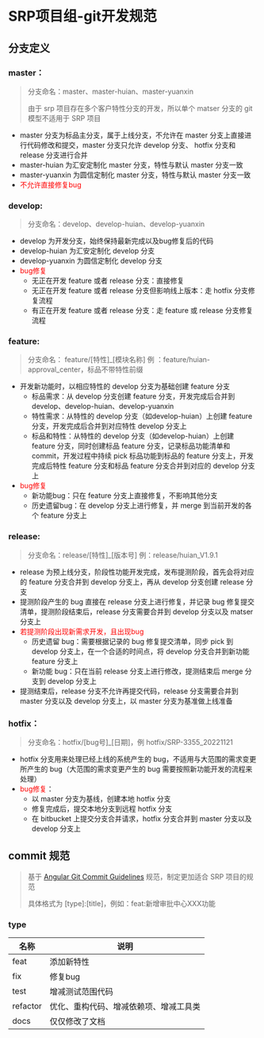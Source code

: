 # SRP项目组-git开发规范

## 分支定义

### master：

> 分支命名：master、master-huian、master-yuanxin 
>
> 由于 srp 项目存在多个客户特性分支的开发，所以单个 matser 分支的 git 模型不适用于 SRP 项目

* master 分支为标品主分支，属于上线分支，不允许在 master 分支上直接进行代码修改和提交，master 分支只允许 develop 分支、 hotfix 分支和 release 分支进行合并
* master-huian 为汇安定制化 master 分支，特性与默认 master 分支一致
* master-yuanxin 为圆信定制化 master 分支，特性与默认 master 分支一致
* <font color='red'>不允许直接修复bug</font>

### develop:

> 分支命名：develop、develop-huian、develop-yuanxin

* develop 为开发分支，始终保持最新完成以及bug修复后的代码
* develop-huian 为汇安定制化 develop 分支
* develop-yuanxin 为圆信定制化 develop 分支
* <font color='red'>bug修复</font>
  * 无正在开发 feature 或者 release 分支：直接修复
  * 无正在开发 feature 或者 release 分支但影响线上版本：走 hotfix 分支修复流程
  * 有正在开发 feature 或者 release 分支：走 feature 或 release 分支修复流程

### feature:

> 分支命名： feature/[特性]_[模块名称] 例 ：feature/huian-approval_center，标品不带特性前缀

* 开发新功能时，以相应特性的 develop 分支为基础创建 feature 分支
  * 标品需求：从 develop 分支创建 feature 分支，开发完成后合并到 develop、develop-huian、develop-yuanxin
  * 特性需求：从特性的 develop 分支（如develop-huian）上创建 feature 分支，开发完成后合并到对应特性 develop 分支上
  * 标品和特性：从特性的 develop 分支（如develop-huian）上创建 feature 分支，同时创建标品 feature 分支，记录标品功能清单和 commit，开发过程中持续 pick 标品功能到标品的 feature 分支上，开发完成后特性 feature 分支和标品 feature 分支合并到对应的 develop 分支上
* <font color='red'>bug修复</font>
  * 新功能bug：只在 feature 分支上直接修复，不影响其他分支
  * 历史遗留bug：在 develop 分支上进行修复，并 merge 到当前开发的各个 feature 分支上

### release:

> 分支命名：release/[特性]_[版本号] 例：release/huian_V1.9.1

- release 为预上线分支，阶段性功能开发完成，发布提测阶段，首先会将对应的 feature 分支合并到 develop 分支上，再从 develop 分支创建 release 分支
- 提测阶段产生的 bug 直接在 release 分支上进行修复，并记录 bug 修复提交清单，提测阶段结束后，release 分支需要合并到 develop 分支以及 matser 分支上
- <font color='red'>若提测阶段出现新需求开发，且出现bug</font>
  * 历史遗留 bug：需要根据记录的 bug 修复提交清单，同步 pick 到 develop 分支上，在一个合适的时间点，将 develop 分支合并到新功能 feature 分支上
  * 新功能 bug：只在当前 release 分支上进行修改，提测结束后 merge 分支到 develop 分支上
- 提测结束后，release 分支不允许再提交代码，release 分支需要合并到 master 分支以及 develop 分支上，以 master 分支为基准做上线准备

### hotfix：

> 分支命名：hotfix/[bug号]_[日期]，例 hotfix/SRP-3355_20221121

* hotfix 分支用来处理已经上线的系统产生的 bug，不适用与大范围的需求变更所产生的 bug（大范围的需求变更产生的 bug 需要按照新功能开发的流程来处理）
* <font color='red'>bug修复</font>：
  * 以 master 分支为基线，创建本地 hotfix 分支
  * 修复完成后，提交本地分支到远程 hotfix 分支
  * 在 bitbucket 上提交分支合并请求，hotfix 分支合并到 master 分支以及 develop 分支上

## commit 规范

> 基于 [Angular Git Commit Guidelines](https://link.juejin.cn/?target=https%3A%2F%2Fgithub.com%2Fangular%2Fangular.js%2Fblob%2Fmaster%2FDEVELOPERS.md%23-git-commit-guidelines) 规范，制定更加适合 SRP 项目的规范
>
> 具体格式为 [type]:[title]，例如：feat:新增审批中心XXX功能

### type

| 名称     | 说明                                   |
| -------- | -------------------------------------- |
| feat     | 添加新特性                             |
| fix      | 修复bug                                |
| test     | 增减测试范围代码                       |
| refactor | 优化、重构代码、增减依赖项、增减工具类 |
| docs     | 仅仅修改了文档                         |

